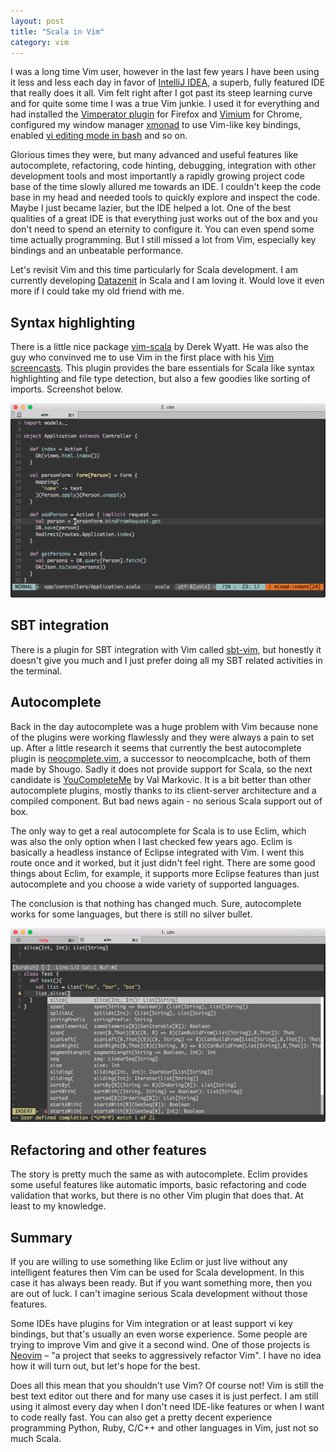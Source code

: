 ```yaml
---
layout: post
title: "Scala in Vim"
category: vim
---
```


I was a long time Vim user, however in the last few years I have been using it less and less each day in favor of [IntelliJ IDEA](http://www.jetbrains.com/idea/), a superb, fully featured IDE that really does it all. Vim felt right after I got past its steep learning curve and for quite some time I was a true Vim junkie. I used it for everything and had installed the [Vimperator plugin](https://addons.mozilla.org/en-US/firefox/addon/vimperator/) for Firefox and [Vimium](https://chrome.google.com/webstore/detail/vimium/dbepggeogbaibhgnhhndojpepiihcmeb?hl=en) for Chrome, configured my window manager [xmonad](http://xmonad.org/) to use Vim-like key bindings, enabled [vi editing mode in bash](http://www.catonmat.net/blog/bash-vi-editing-mode-cheat-sheet/) and so on.

Glorious times they were, but many advanced and useful features like autocomplete, refactoring, code hinting, debugging, integration with other development tools and most importantly a rapidly growing project code base of the time slowly allured me towards an IDE. I couldn't keep the code base in my head and needed tools to quickly explore and inspect the code. Maybe I just became lazier, but the IDE helped a lot. One of the best qualities of a great IDE is that everything just works out of the box and you don't need to spend an eternity to configure it. You can even spend some time actually programming. But I still missed a lot from Vim, especially key bindings and an unbeatable performance.

Let's revisit Vim and this time particularly for Scala development. I am currently developing [Datazenit](http://datazenit.com) in Scala and I am loving it. Would love it even more if I could take my old friend with me.

<!-- more -->

## Syntax highlighting

There is a little nice package [vim-scala](https://github.com/derekwyatt/vim-scala) by Derek Wyatt. He was also the guy who convinved me to use Vim in the first place with his [Vim screencasts](https://vimeo.com/user1690209/videos). This plugin provides the bare essentials for Scala like syntax highlighting and file type detection, but also a few goodies like sorting of imports. Screenshot below.

<img src="/images/blog/scala-syntax-vim-screenshot.png" alt="Scala syntax highlighting in Vim">

## SBT integration

There is a plugin for SBT integration with Vim called [sbt-vim](https://github.com/ktvoelker/sbt-vim), but honestly it doesn't give you much and I just prefer doing all my SBT related activities in the terminal. 

## Autocomplete

Back in the day autocomplete was a huge problem with Vim because none of the plugins were working flawlessly and they were always a pain to set up. After a little research it seems that currently the best autocomplete plugin is [neocomplete.vim](https://github.com/Shougo/neocomplete.vim), a successor to neocomplcache, both of them made by Shougo. Sadly it does not provide support for Scala, so the next candidate is [YouCompleteMe](https://github.com/Valloric/YouCompleteMe) by Val Markovic. It is a bit better than other autocomplete plugins, mostly thanks to its client-server architecture and a compiled component. But bad news again - no serious Scala support out of box. 

The only way to get a real autocomplete for Scala is to use Eclim, which was also the only option when I last checked few years ago. Eclim is basically a headless instance of Eclipse integrated with Vim. I went this route once and it worked, but it just didn't feel right. There are some good things about Eclim, for example, it supports more Eclipse features than just autocomplete and you choose a wide variety of supported languages.

The conclusion is that nothing has changed much. Sure, autocomplete works for some languages, but there is still no silver bullet. 

<img src="/images/blog/scala-vim-eclim.png" alt="Scala Vim Eclim">

## Refactoring and other features

The story is pretty much the same as with autocomplete. Eclim provides some useful features like automatic imports, basic refactoring and code validation that works, but there is no other Vim plugin that does that. At least to my knowledge.

## Summary

If you are willing to use something like Eclim or just live without any intelligent features then Vim can be used for Scala development. In this case it has always been ready. But if you want something more, then you are out of luck. I can't imagine serious Scala development without those features. 

Some IDEs have plugins for Vim integration or at least support vi key bindings, but that's usually an even worse experience. Some people are trying to improve Vim and give it a second wind. One of those projects is [Neovim](https://github.com/neovim/neovim) – "a project that seeks to aggressively refactor Vim". I have no idea how it will turn out, but let's hope for the best.

Does all this mean that you shouldn't use Vim? Of course not! Vim is still the best text editor out there and for many use cases it is just perfect. I am still using it almost every day when I don't need IDE-like features or when I want to code really fast. You can also get a pretty decent experience programming Python, Ruby, C/C++ and other languages in Vim, just not so much Scala.